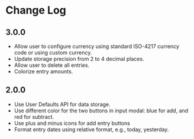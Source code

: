 # Change Log

## 3.0.0

- Allow user to configure currency using standard ISO-4217 currency code or using custom currency.
- Update storage precision from 2 to 4 decimal places.
- Allow user to delete all entries.
- Colorize entry amounts.

## 2.0.0

- Use User Defaults API for data storage.
- Use different color for the two buttons in input modal: blue for add, and red for subtract.
- Use plus and minus icons for add entry buttons
- Format entry dates using relative format, e.g., today, yesterday.
